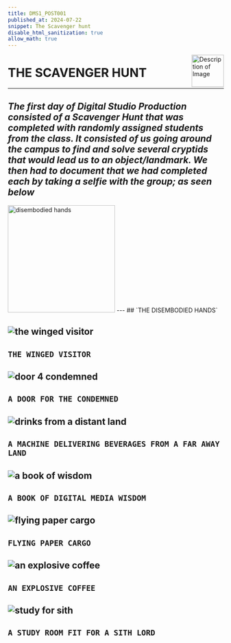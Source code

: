 ```yaml
---
title: DMS1_POST001
published_at: 2024-07-22
snippet: The Scavenger hunt
disable_html_sanitization: true
allow_math: true 
---
```


<img src="https://www.hardjewelry.com/cdn/shop/files/ezgif.com-gif-maker_3.gif?v=1649272041" alt="Description of Image" style="float:right; margin-left:20px; width:75px; height:auto;">

# **THE SCAVENGER HUNT**
---
## *The first day of Digital Studio Production consisted of a Scavenger Hunt that was completed with randomly assigned students from the class. It consisted of us going around the campus to find and solve several cryptids that would lead us to an object/landmark. We then had to document that we had completed each by taking a selfie with the group; as seen below*

<img src="Wk1s1/IMG20240722101957.png" alt="disembodied hands" width="250" height="250">
---
## `THE DISEMBODIED HANDS`

![the winged visitor](Wk1s1/IMG20240722110445.png)
---
## `THE WINGED VISITOR`

![door 4 condemned](Wk1s1/IMG20240722110147.png)
---
## `A DOOR FOR THE CONDEMNED`

![drinks from a distant land](Wk1s1/IMG20240722104531.png)
---
## `A MACHINE DELIVERING BEVERAGES FROM A FAR AWAY LAND`

![a book of wisdom](Wk1s1/IMG20240722104250.png)
---
## `A BOOK OF DIGITAL MEDIA WISDOM`

![flying paper cargo](Wk1s1/IMG20240722104354.png)
---
## `FLYING PAPER CARGO`

![an explosive coffee](Wk1s1/IMG20240722101733.png)
---
## `AN EXPLOSIVE COFFEE`

![study for sith](Wk1s1/IMG20240722104428.png)
---
## `A STUDY ROOM FIT FOR A SITH LORD`

